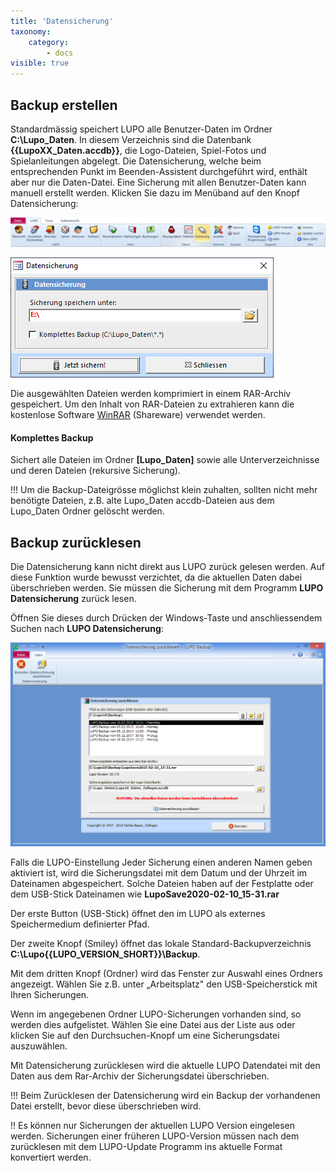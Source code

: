 ```yaml
---
title: 'Datensicherung'
taxonomy:
    category:
        - docs
visible: true
---
```


## Backup erstellen

Standardmässig speichert LUPO alle Benutzer-Daten im Ordner **C:\\Lupo_Daten**. In diesem Verzeichnis sind die Datenbank **{{LupoXX_Daten.accdb}}**, die Logo-Dateien, Spiel-Fotos und Spielanleitungen abgelegt. Die Datensicherung, welche beim entsprechenden Punkt im Beenden-Assistent durchgeführt wird, enthält aber nur die Daten-Datei. Eine Sicherung mit allen Benutzer-Daten kann manuell erstellt werden. Klicken Sie dazu im Menüband auf den Knopf Datensicherung:

![datensicherung](../../images/ribbon_sicherung.png)

![datensicherung](../../images/datensicherung.png)

Die ausgewählten Dateien werden komprimiert in einem RAR-Archiv gespeichert. Um den Inhalt von RAR-Dateien zu extrahieren kann die kostenlose Software [WinRAR](https://www.rarlab.com/) (Shareware) verwendet werden.

#### Komplettes Backup

Sichert alle Dateien im Ordner **[Lupo_Daten]** sowie alle Unterverzeichnisse und deren Dateien (rekursive Sicherung).

!!! Um die Backup-Dateigrösse möglichst klein zuhalten, sollten nicht mehr benötigte Dateien, z.B. alte Lupo_Daten accdb-Dateien aus dem Lupo_Daten Ordner gelöscht werden. 


## Backup zurücklesen 

Die Datensicherung kann nicht direkt aus LUPO zurück gelesen werden. Auf diese Funktion wurde bewusst verzichtet, da die aktuellen Daten dabei überschrieben werden. Sie müssen die Sicherung mit dem Programm **LUPO Datensicherung** zurück lesen.

Öffnen Sie dieses durch Drücken der Windows-Taste und anschliessendem Suchen nach **LUPO Datensicherung**:

![lupo-backup](../../images/lupo-backup.png)

Falls die LUPO-Einstellung Jeder Sicherung einen anderen Namen geben aktiviert ist, wird die Sicherungsdatei mit dem Datum und der Uhrzeit im Dateinamen abgespeichert. Solche Dateien haben auf der Festplatte oder dem USB-Stick Dateinamen wie **LupoSave2020-02-10_15-31.rar**

Der erste Button (USB-Stick) öffnet den im LUPO als externes Speichermedium definierter Pfad.

Der zweite Knopf (Smiley) öffnet das lokale Standard-Backupverzeichnis **C:\\Lupo{{LUPO_VERSION_SHORT}}\Backup**.

Mit dem dritten Knopf (Ordner) wird das Fenster zur Auswahl eines Ordners angezeigt. Wählen Sie z.B. unter „Arbeitsplatz" den USB-Speicherstick mit Ihren Sicherungen.

Wenn im angegebenen Ordner LUPO-Sicherungen vorhanden sind, so werden dies aufgelistet. Wählen Sie eine Datei aus der Liste aus oder klicken Sie auf den Durchsuchen-Knopf um eine Sicherungsdatei auszuwählen.

Mit <span class="btn-lupo">Datensicherung zurücklesen</span> wird die aktuelle LUPO Datendatei mit den Daten aus dem Rar-Archiv der Sicherungsdatei überschrieben.


!!! Beim Zurücklesen der Datensicherung wird ein Backup der vorhandenen Datei erstellt, bevor diese überschrieben wird.

!! Es können nur Sicherungen der aktuellen LUPO Version eingelesen werden. Sicherungen einer früheren LUPO-Version müssen nach dem zurücklesen mit dem LUPO-Update Programm ins aktuelle Format konvertiert werden.
